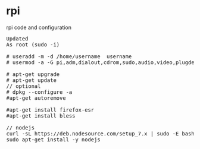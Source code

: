 # rpi
rpi code and configuration



<pre>
Updated 
As root (sudo -i)

# useradd -m -d /home/username  username
# usermod -a -G pi,adm,dialout,cdrom,sudo,audio,video,plugdev,games,users,input,netdev,gpio,i2c,spi cwc

# apt-get upgrade
# apt-get update
// optional
# dpkg --configure -a
#apt-get autoremove

#apt-get install firefox-esr
#apt-get install bless

// nodejs
curl -sL https://deb.nodesource.com/setup_7.x | sudo -E bash -
sudo apt-get install -y nodejs


</pre>
